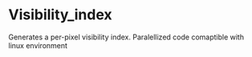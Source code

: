 # Visibility_index
Generates a per-pixel visibility index. Paralellized code comaptible with linux environment
